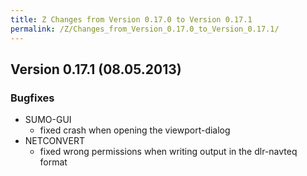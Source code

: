 ```yaml
---
title: Z Changes from Version 0.17.0 to Version 0.17.1
permalink: /Z/Changes_from_Version_0.17.0_to_Version_0.17.1/
---
```


Version 0.17.1 (08.05.2013)
---------------------------

### Bugfixes

-   SUMO-GUI
    -   fixed crash when opening the viewport-dialog
-   NETCONVERT
    -   fixed wrong permissions when writing output in the dlr-navteq format
